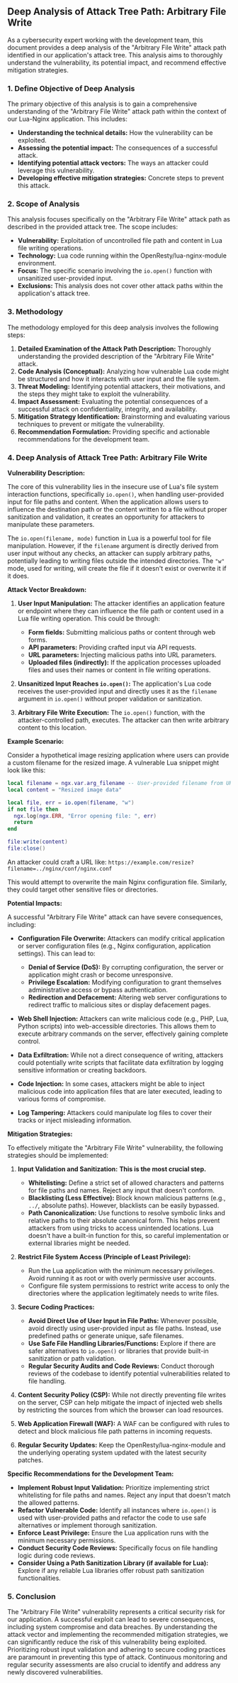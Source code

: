 ## Deep Analysis of Attack Tree Path: Arbitrary File Write

As a cybersecurity expert working with the development team, this document provides a deep analysis of the "Arbitrary File Write" attack path identified in our application's attack tree. This analysis aims to thoroughly understand the vulnerability, its potential impact, and recommend effective mitigation strategies.

### 1. Define Objective of Deep Analysis

The primary objective of this analysis is to gain a comprehensive understanding of the "Arbitrary File Write" attack path within the context of our Lua-Nginx application. This includes:

*   **Understanding the technical details:** How the vulnerability can be exploited.
*   **Assessing the potential impact:** The consequences of a successful attack.
*   **Identifying potential attack vectors:** The ways an attacker could leverage this vulnerability.
*   **Developing effective mitigation strategies:**  Concrete steps to prevent this attack.

### 2. Scope of Analysis

This analysis focuses specifically on the "Arbitrary File Write" attack path as described in the provided attack tree. The scope includes:

*   **Vulnerability:** Exploitation of uncontrolled file path and content in Lua file writing operations.
*   **Technology:**  Lua code running within the OpenResty/lua-nginx-module environment.
*   **Focus:**  The specific scenario involving the `io.open()` function with unsanitized user-provided input.
*   **Exclusions:** This analysis does not cover other attack paths within the application's attack tree.

### 3. Methodology

The methodology employed for this deep analysis involves the following steps:

1. **Detailed Examination of the Attack Path Description:**  Thoroughly understanding the provided description of the "Arbitrary File Write" attack.
2. **Code Analysis (Conceptual):**  Analyzing how vulnerable Lua code might be structured and how it interacts with user input and the file system.
3. **Threat Modeling:**  Identifying potential attackers, their motivations, and the steps they might take to exploit the vulnerability.
4. **Impact Assessment:**  Evaluating the potential consequences of a successful attack on confidentiality, integrity, and availability.
5. **Mitigation Strategy Identification:**  Brainstorming and evaluating various techniques to prevent or mitigate the vulnerability.
6. **Recommendation Formulation:**  Providing specific and actionable recommendations for the development team.

### 4. Deep Analysis of Attack Tree Path: Arbitrary File Write

**Vulnerability Description:**

The core of this vulnerability lies in the insecure use of Lua's file system interaction functions, specifically `io.open()`, when handling user-provided input for file paths and content. When the application allows users to influence the destination path or the content written to a file without proper sanitization and validation, it creates an opportunity for attackers to manipulate these parameters.

The `io.open(filename, mode)` function in Lua is a powerful tool for file manipulation. However, if the `filename` argument is directly derived from user input without any checks, an attacker can supply arbitrary paths, potentially leading to writing files outside the intended directories. The `"w"` mode, used for writing, will create the file if it doesn't exist or overwrite it if it does.

**Attack Vector Breakdown:**

1. **User Input Manipulation:** The attacker identifies an application feature or endpoint where they can influence the file path or content used in a Lua file writing operation. This could be through:
    *   **Form fields:**  Submitting malicious paths or content through web forms.
    *   **API parameters:**  Providing crafted input via API requests.
    *   **URL parameters:**  Injecting malicious paths into URL parameters.
    *   **Uploaded files (indirectly):**  If the application processes uploaded files and uses their names or content in file writing operations.

2. **Unsanitized Input Reaches `io.open()`:** The application's Lua code receives the user-provided input and directly uses it as the `filename` argument in `io.open()` without proper validation or sanitization.

3. **Arbitrary File Write Execution:** The `io.open()` function, with the attacker-controlled path, executes. The attacker can then write arbitrary content to this location.

**Example Scenario:**

Consider a hypothetical image resizing application where users can provide a custom filename for the resized image. A vulnerable Lua snippet might look like this:

```lua
local filename = ngx.var.arg_filename -- User-provided filename from URL parameter
local content = "Resized image data"

local file, err = io.open(filename, "w")
if not file then
  ngx.log(ngx.ERR, "Error opening file: ", err)
  return
end

file:write(content)
file:close()
```

An attacker could craft a URL like: `https://example.com/resize?filename=../nginx/conf/nginx.conf`

This would attempt to overwrite the main Nginx configuration file. Similarly, they could target other sensitive files or directories.

**Potential Impacts:**

A successful "Arbitrary File Write" attack can have severe consequences, including:

*   **Configuration File Overwrite:** Attackers can modify critical application or server configuration files (e.g., Nginx configuration, application settings). This can lead to:
    *   **Denial of Service (DoS):**  By corrupting configuration, the server or application might crash or become unresponsive.
    *   **Privilege Escalation:**  Modifying configuration to grant themselves administrative access or bypass authentication.
    *   **Redirection and Defacement:**  Altering web server configurations to redirect traffic to malicious sites or display defacement pages.

*   **Web Shell Injection:** Attackers can write malicious code (e.g., PHP, Lua, Python scripts) into web-accessible directories. This allows them to execute arbitrary commands on the server, effectively gaining complete control.

*   **Data Exfiltration:** While not a direct consequence of writing, attackers could potentially write scripts that facilitate data exfiltration by logging sensitive information or creating backdoors.

*   **Code Injection:** In some cases, attackers might be able to inject malicious code into application files that are later executed, leading to various forms of compromise.

*   **Log Tampering:** Attackers could manipulate log files to cover their tracks or inject misleading information.

**Mitigation Strategies:**

To effectively mitigate the "Arbitrary File Write" vulnerability, the following strategies should be implemented:

1. **Input Validation and Sanitization:**  **This is the most crucial step.**
    *   **Whitelisting:** Define a strict set of allowed characters and patterns for file paths and names. Reject any input that doesn't conform.
    *   **Blacklisting (Less Effective):**  Block known malicious patterns (e.g., `../`, absolute paths). However, blacklists can be easily bypassed.
    *   **Path Canonicalization:**  Use functions to resolve symbolic links and relative paths to their absolute canonical form. This helps prevent attackers from using tricks to access unintended locations. Lua doesn't have a built-in function for this, so careful implementation or external libraries might be needed.

2. **Restrict File System Access (Principle of Least Privilege):**
    *   Run the Lua application with the minimum necessary privileges. Avoid running it as root or with overly permissive user accounts.
    *   Configure file system permissions to restrict write access to only the directories where the application legitimately needs to write files.

3. **Secure Coding Practices:**
    *   **Avoid Direct Use of User Input in File Paths:**  Whenever possible, avoid directly using user-provided input as file paths. Instead, use predefined paths or generate unique, safe filenames.
    *   **Use Safe File Handling Libraries/Functions:** Explore if there are safer alternatives to `io.open()` or libraries that provide built-in sanitization or path validation.
    *   **Regular Security Audits and Code Reviews:**  Conduct thorough reviews of the codebase to identify potential vulnerabilities related to file handling.

4. **Content Security Policy (CSP):** While not directly preventing file writes on the server, CSP can help mitigate the impact of injected web shells by restricting the sources from which the browser can load resources.

5. **Web Application Firewall (WAF):** A WAF can be configured with rules to detect and block malicious file path patterns in incoming requests.

6. **Regular Security Updates:** Keep the OpenResty/lua-nginx-module and the underlying operating system updated with the latest security patches.

**Specific Recommendations for the Development Team:**

*   **Implement Robust Input Validation:**  Prioritize implementing strict whitelisting for file paths and names. Reject any input that doesn't match the allowed patterns.
*   **Refactor Vulnerable Code:**  Identify all instances where `io.open()` is used with user-provided paths and refactor the code to use safe alternatives or implement thorough sanitization.
*   **Enforce Least Privilege:**  Ensure the Lua application runs with the minimum necessary permissions.
*   **Conduct Security Code Reviews:**  Specifically focus on file handling logic during code reviews.
*   **Consider Using a Path Sanitization Library (if available for Lua):** Explore if any reliable Lua libraries offer robust path sanitization functionalities.

### 5. Conclusion

The "Arbitrary File Write" vulnerability represents a critical security risk for our application. A successful exploit can lead to severe consequences, including system compromise and data breaches. By understanding the attack vector and implementing the recommended mitigation strategies, we can significantly reduce the risk of this vulnerability being exploited. Prioritizing robust input validation and adhering to secure coding practices are paramount in preventing this type of attack. Continuous monitoring and regular security assessments are also crucial to identify and address any newly discovered vulnerabilities.